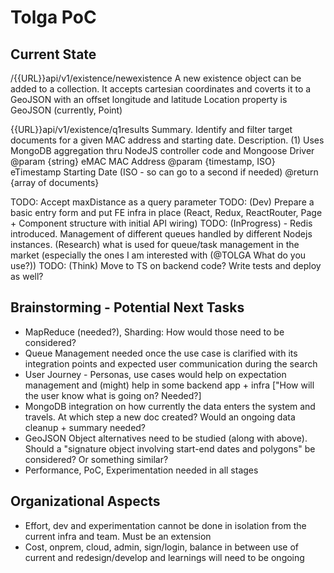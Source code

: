 # Tolga PoC

## Current State
/{{URL}}api/v1/existence/newexistence
A new existence object can be added to a collection.
It accepts cartesian coordinates and coverts it to a GeoJSON with an offset longitude and latitude
Location property is GeoJSON (currently, Point)

{{URL}}api/v1/existence/q1results
Summary. Identify and filter target documents for a given MAC address and starting date.
Description. (1) Uses MongoDB aggregation thru NodeJS controller code and Mongoose Driver
@param  {string}    eMAC    MAC Address 
@param  {timestamp, ISO}    eTimestamp  Starting Date (ISO - so can go to a second if needed)
@return {array of documents}

TODO: Accept maxDistance as a query parameter
TODO: (Dev) Prepare a basic entry form and put FE infra in place (React, Redux, ReactRouter, Page + Component structure with initial API wiring)
TODO: (InProgress) - Redis introduced. Management of different queues handled by different Nodejs instances. (Research) what is used for queue/task management in the market (especially the ones I am interested with (@TOLGA What do you use?))
TODO: (Think) Move to TS on backend code? Write tests and deploy as well?

## Brainstorming - Potential Next Tasks
- MapReduce (needed?), Sharding: How would those need to be considered? 
- Queue Management needed once the use case is clarified with its integration points and expected user communication during the search
- User Journey - Personas, use cases would help on expectation management and (might) help in some backend app + infra ["How will the user know what is going on? Needed?]
- MongoDB integration on how currently the data enters the system and travels. At which step a new doc created? Would an ongoing data cleanup + summary needed? 
- GeoJSON Object alternatives need to be studied (along with above). Should a "signature object involving start-end dates and polygons" be considered? Or something similar?
- Performance, PoC, Experimentation needed in all stages 

## Organizational Aspects
- Effort, dev and experimentation cannot be done in isolation from the current infra and team. Must be an extension
- Cost, onprem, cloud, admin, sign/login, balance in between use of current and redesign/develop and learnings will need to be ongoing